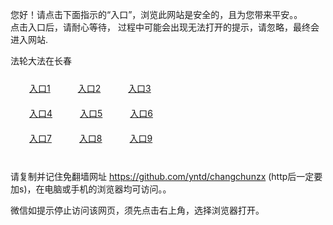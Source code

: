您好！请点击下面指示的“入口”，浏览此网站是安全的，且为您带来平安。。 <br/>
点击入口后，请耐心等待， 过程中可能会出现无法打开的提示，请忽略，最终会进入网站. </br>

法轮大法在长春<br/>
<div style="padding:10px"><a style="margin:20px" target="_blank" href="https://d1szb0x8bwv6fc.cloudfront.net/2Qpsp?vnnxgjul" id="ccLink1" rel="nofollow">入口1</a> <a target="_blank" style="margin:20px" href="https://d20oeg9cj785ly.cloudfront.net/2Qpsp?jhjyywzk" id="ccLink2" rel="nofollow">入口2</a> <a style="margin:20px" target="_blank" href="https://d3l6v7eo38ybp3.cloudfront.net/2Qpsp?quiws" id="ccLink3" rel="nofollow">入口3</a></div>

<div style="padding:10px" ><a style="margin:20px" target="_blank" href="https://d1szb0x8bwv6fc.cloudfront.net/2Qpsp?vnnxgjul" id="ccLink4" rel="nofollow">入口4</a> <a style="margin:20px" href="https://d20oeg9cj785ly.cloudfront.net/2Qpsp?jhjyywzk" target="_blank" id="ccLink5" rel="nofollow">入口5</a> <a style="margin:20px" href="https://d3l6v7eo38ybp3.cloudfront.net/2Qpsp?quiws" target="_blank" id="ccLink6" rel="nofollow">入口6</a></div>

<div style="padding:10px"><a style="margin:20px" target="_blank" href="https://d1szb0x8bwv6fc.cloudfront.net/2Qpsp?vnnxgjul" id="ccLink7" rel="nofollow">入口7</a> <a style="margin:20px" href="https://d20oeg9cj785ly.cloudfront.net/2Qpsp?jhjyywzk" target="_blank" id="ccLink8" rel="nofollow">入口8</a> <a style="margin:20px" target="_blank" href="https://d3l6v7eo38ybp3.cloudfront.net/2Qpsp?quiws" id="ccLink9" rel="nofollow">入口9</a></div>

<br/>



请复制并记住免翻墙网址 https://github.com/yntd/changchunzx (http后一定要加s)，在电脑或手机的浏览器均可访问。。<br/>

微信如提示停止访问该网页，须先点击右上角，选择浏览器打开。

